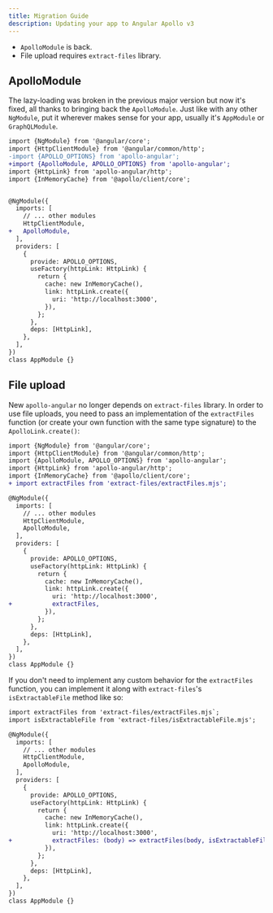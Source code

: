 ```yaml
---
title: Migration Guide
description: Updating your app to Angular Apollo v3
---
```


- `ApolloModule` is back.
- File upload requires `extract-files` library.

## ApolloModule

The lazy-loading was broken in the previous major version but now it's fixed, all thanks to bringing back the `ApolloModule`.
Just like with any other `NgModule`, put it wherever makes sense for your app, usually it's `AppModule` or `GraphQLModule`.

```diff language="typescript"
import {NgModule} from '@angular/core';
import {HttpClientModule} from '@angular/common/http';
-import {APOLLO_OPTIONS} from 'apollo-angular';
+import {ApolloModule, APOLLO_OPTIONS} from 'apollo-angular';
import {HttpLink} from 'apollo-angular/http';
import {InMemoryCache} from '@apollo/client/core';


@NgModule({
  imports: [
    // ... other modules
    HttpClientModule,
+   ApolloModule,
  ],
  providers: [
    {
      provide: APOLLO_OPTIONS,
      useFactory(httpLink: HttpLink) {
        return {
          cache: new InMemoryCache(),
          link: httpLink.create({
            uri: 'http://localhost:3000',
          }),
        };
      },
      deps: [HttpLink],
    },
  ],
})
class AppModule {}
```


## File upload

New `apollo-angular` no longer depends on `extract-files` library. In order to use file uploads, you need to pass an implementation of the `extractFiles` function (or create your own function with the same type signature) to the `ApolloLink.create()`:

```diff language="typescript"
import {NgModule} from '@angular/core';
import {HttpClientModule} from '@angular/common/http';
import {ApolloModule, APOLLO_OPTIONS} from 'apollo-angular';
import {HttpLink} from 'apollo-angular/http';
import {InMemoryCache} from '@apollo/client/core';
+ import extractFiles from 'extract-files/extractFiles.mjs';

@NgModule({
  imports: [
    // ... other modules
    HttpClientModule,
    ApolloModule,
  ],
  providers: [
    {
      provide: APOLLO_OPTIONS,
      useFactory(httpLink: HttpLink) {
        return {
          cache: new InMemoryCache(),
          link: httpLink.create({
            uri: 'http://localhost:3000',
+           extractFiles,
          }),
        };
      },
      deps: [HttpLink],
    },
  ],
})
class AppModule {}
```

If you don't need to implement any custom behavior for the `extractFiles` function, you can implement it along with `extract-files`'s  `isExtractableFile` method like so:

```diff language="typescript"
import extractFiles from 'extract-files/extractFiles.mjs`;
import isExtractableFile from 'extract-files/isExtractableFile.mjs';

@NgModule({
  imports: [
    // ... other modules
    HttpClientModule,
    ApolloModule,
  ],
  providers: [
    {
      provide: APOLLO_OPTIONS,
      useFactory(httpLink: HttpLink) {
        return {
          cache: new InMemoryCache(),
          link: httpLink.create({
            uri: 'http://localhost:3000',
+           extractFiles: (body) => extractFiles(body, isExtractableFile),
          }),
        };
      },
      deps: [HttpLink],
    },
  ],
})
class AppModule {}
```
